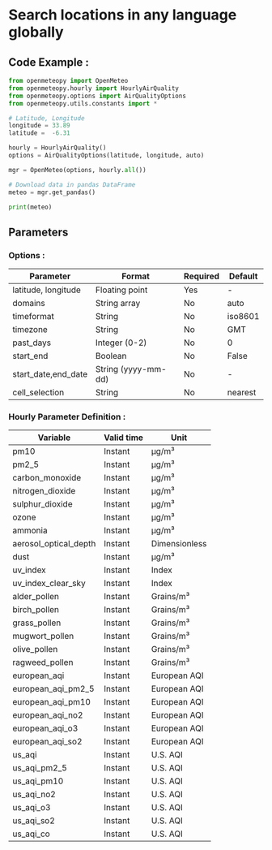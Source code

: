 # Search locations in any language globally

## Code Example :

```python
from openmeteopy import OpenMeteo
from openmeteopy.hourly import HourlyAirQuality
from openmeteopy.options import AirQualityOptions
from openmeteopy.utils.constants import *

# Latitude, Longitude 
longitude = 33.89
latitude =  -6.31

hourly = HourlyAirQuality()
options = AirQualityOptions(latitude, longitude, auto)

mgr = OpenMeteo(options, hourly.all())

# Download data in pandas DataFrame
meteo = mgr.get_pandas()

print(meteo)
```

## Parameters


### Options :

|Parameter	            |Format	        |Required	|Default| 
|-----|--------|--------|--------|
|latitude, longitude	    | 	Floating point	|Yes|   - |
|domains	            |String array 		|No|          auto
|timeformat	        | 	String	        |No|          iso8601|
|timezone    |String	        |No|           	GMT|
|past_days    |Integer (0-2)	        |No|           	0|
|start_end  |Boolean|No|False|
|start_date,end_date   |String (yyyy-mm-dd)	        |No|           	-|
|cell_selection   |String	        |No|           	nearest|

### Hourly Parameter Definition :

|Variable                |Valid time|	            Unit|
|-----|----|-----|
|pm10|	            Instant	 |               μg/m³|
|pm2_5|	            Instant	 |               μg/m³|
|carbon_monoxide|	            Instant	 |               μg/m³|
|nitrogen_dioxide|	            Instant	 |               μg/m³|
|sulphur_dioxide|	        Instant	  |              μg/m³|
|ozone|         Instant	 |               μg/m³|
|ammonia|    Instant	      |          μg/m³|
|aerosol_optical_depth|   Instant	       |         Dimensionless 	|
|dust|    Instant	      |          μg/m³|
|uv_index|   Instant	        |       Index|
|uv_index_clear_sky|  Instant	       |        Index|
|alder_pollen| Instant           |      Grains/m³|
|birch_pollen|               Instant            |     Grains/m³|
|grass_pollen|              Instant             |  Grains/m³|
|mugwort_pollen|            Instant	             |   Grains/m³|
|olive_pollen|           Instant|                 Grains/m³|
|ragweed_pollen|          Instant |                Grains/m³|
|european_aqi|         Instant  |               European AQI|
|european_aqi_pm2_5|       Instant	  |              European AQI|
|european_aqi_pm10|      Instant|	    European AQI|
|european_aqi_no2 |       Instant	    |European AQI|
|european_aqi_o3|  Instant	|    European AQI|
|european_aqi_so2|   Instant	|   European AQI|
|us_aqi|  Instant	   |             U.S. AQI|
|us_aqi_pm2_5| Instant|	    U.S. AQI|
|us_aqi_pm10|Instant	|    U.S. AQI|
|us_aqi_no2| Instant	  |              U.S. AQI|
|us_aqi_o3|Instant	|                U.S. AQI|
|us_aqi_so2|	    Instant	     |           U.S. AQI|
|us_aqi_co|       Instant |                U.S. AQI|

